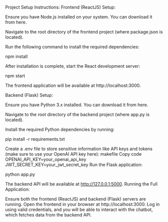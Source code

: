 Project Setup Instructions:
Frontend (ReactJS) Setup:

Ensure you have Node.js installed on your system. You can download it from here.

Navigate to the root directory of the frontend project (where package.json is located).

Run the following command to install the required dependencies:

npm install

After installation is complete, start the React development server:

npm start

The frontend application will be available at http://localhost:3000.


Backend (Flask) Setup:

Ensure you have Python 3.x installed. You can download it from here.

Navigate to the root directory of the backend project (where app.py is located).

Install the required Python dependencies by running:

pip install -r requirements.txt

Create a .env file to store sensitive information like API keys and tokens (make sure to use your OpenAI API key here):
makefile
Copy code
OPENAI_API_KEY=your_openai_api_key
JWT_SECRET_KEY=your_jwt_secret_key
Run the Flask application:

python app.py

The backend API will be available at http://127.0.0.1:5000.
Running the Full Application:

Ensure both the frontend (ReactJS) and backend (Flask) servers are running.
Open the frontend in your browser at http://localhost:3000.
Log in using valid credentials, and you will be able to interact with the chatbot, which fetches data from the backend API.